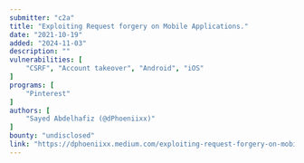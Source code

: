 ```yaml
---
submitter: "c2a"
title: "Exploiting Request forgery on Mobile Applications."
date: "2021-10-19"
added: "2024-11-03"
description: ""
vulnerabilities: [
    "CSRF", "Account takeover", "Android", "iOS"
]
programs: [
    "Pinterest"
]
authors: [
    "Sayed Abdelhafiz (@dPhoeniixx)"
]
bounty: "undisclosed"
link: "https://dphoeniixx.medium.com/exploiting-request-forgery-on-mobile-applications-e1d196d187b3"
---
```




